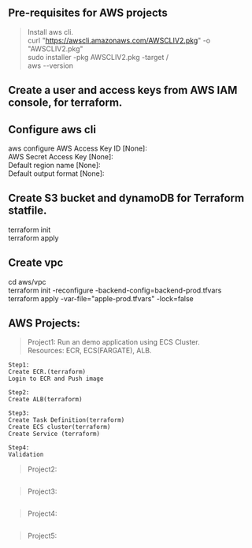 ## Pre-requisites for AWS projects
> Install aws cli.  
curl "https://awscli.amazonaws.com/AWSCLIV2.pkg" -o "AWSCLIV2.pkg"  
sudo installer -pkg AWSCLIV2.pkg -target /  
aws --version  

## Create a user and access keys from AWS IAM console, for terraform.

## Configure aws cli
aws configure
AWS Access Key ID [None]:                     
AWS Secret Access Key [None]:   
Default region name [None]:   
Default output format [None]:   

## Create S3 bucket and dynamoDB for Terraform statfile.
terraform init   
terraform apply 

## Create vpc
cd aws/vpc  
terraform  init -reconfigure -backend-config=backend-prod.tfvars  
terraform apply -var-file="apple-prod.tfvars" -lock=false  

## AWS Projects:
>Project1: Run an demo application using ECS Cluster.  
Resources: ECR, ECS(FARGATE), ALB.
````
Step1:  
Create ECR.(terraform)  
Login to ECR and Push image  

Step2:  
Create ALB(terraform)

Step3:
Create Task Definition(terraform)
Create ECS cluster(terraform)
Create Service (terraform)

Step4: 
Validation  
````
>Project2:
````

````
>Project3:
````

````
>Project4:
````

````
>Project5:
````

````

